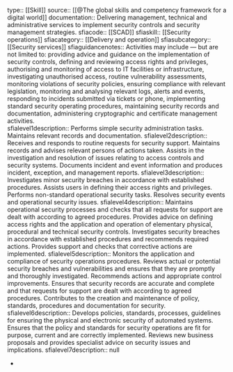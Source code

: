 type:: [[Skill]]
source:: [[@The global skills and competency framework for a digital world]]
documentation:: Delivering management, technical and administrative services to implement security controls and security management strategies.
sfiacode:: [[SCAD]]
sfiaskill:: [[Security operations]]
sfiacategory:: [[Delivery and operation]]
sfiasubcategory::  [[Security services]]
sfiaguidancenotes:: Activities may include — but are not limited to: providing advice and guidance on the implementation of security controls, defining and reviewing access rights and privileges, authorising and monitoring of access to IT facilities or infrastructure, investigating unauthorised access, routine vulnerability assessments, monitoring violations of security policies, ensuring compliance with relevant legislation, monitoring and analysing relevant logs, alerts and events, responding to incidents submitted via tickets or phone, implementing standard security operating procedures, maintaining security records and documentation, administering cryptographic and certificate management activities.   
sfialevel1description:: Performs simple security administration tasks. Maintains relevant records and documentation.
sfialevel2description:: Receives and responds to routine requests for security support. Maintains records and advises relevant persons of actions taken. Assists in the investigation and resolution of issues relating to access controls and security systems. Documents incident and event information and produces incident, exception, and management reports.
sfialevel3description:: Investigates minor security breaches in accordance with established procedures. Assists users in defining their access rights and privileges. Performs non-standard operational security tasks. Resolves security events and operational security issues.
sfialevel4description:: Maintains operational security processes and checks that all requests for support are dealt with according to agreed procedures. Provides advice on defining access rights and the application and operation of elementary physical, procedural and technical security controls. Investigates security breaches in accordance with established procedures and recommends required actions. Provides support and checks that corrective actions are implemented.
sfialevel5description:: Monitors the application and compliance of security operations procedures. Reviews actual or potential security breaches and vulnerabilities and ensures that they are promptly and thoroughly investigated. Recommends actions and appropriate control improvements. Ensures that security records are accurate and complete and that requests for support are dealt with according to agreed procedures. Contributes to the creation and maintenance of policy, standards, procedures and documentation for security.
sfialevel6description:: Develops policies, standards, processes, guidelines for ensuring the physical and electronic security of automated systems. Ensures that the policy and standards for security operations are fit for purpose, current and are correctly implemented. Reviews new business proposals and provides specialist advice on security issues and implications.
sfialevel7description:: null

-